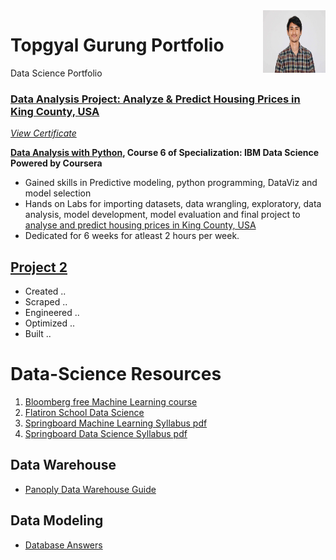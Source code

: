 <img align="right" width="100" height="100" src="Images/tops.jpg">

# Topgyal Gurung Portfolio
Data Science Portfolio

### [Data Analysis Project: Analyze & Predict Housing Prices in King County, USA](https://github.com/topgyaltsering/dataAnalysiswithPython)
[_View Certificate_](https://www.coursera.org/account/accomplishments/verify/HUVP4FJCLGCS)

**[Data Analysis with Python](https://www.coursera.org/learn/data-analysis-with-python), Course 6 of Specialization: IBM Data Science Powered by Coursera**
* Gained skills in Predictive modeling, python programming, DataViz and model selection
* Hands on Labs for importing datasets, data wrangling, exploratory, data analysis, model development, model evaluation and final project to [analyse and predict housing prices in King County, USA](https://github.com/topgyaltsering/dataAnalysiswithPython)
* Dedicated for 6 weeks for atleast 2 hours per week.


## [Project 2]()
* Created ..
* Scraped ..
* Engineered ..
* Optimized ..
* Built ..

# Data-Science Resources

1. [Bloomberg free Machine Learning course](https://bloomberg.github.io/foml/#home)
2. [Flatiron School Data Science](https://learn.co/tracks/data-science-bootcamp-prep)
3. [Springboard Machine Learning Syllabus pdf](https://ddf46429.springboard.com/uploads/resources/1562950363_Machine_Learning_Engineering_Career_Track_Syllabus.pdf)
4. [Springboard Data Science Syllabus pdf](https://ddf46429.springboard.com/uploads/resources/1558636458_DSC-syllabus.pdf)

## Data Warehouse
- [Panoply Data Warehouse Guide](https://panoply.io/data-warehouse-guide)

## Data Modeling
- [Database Answers](http://www.databaseanswers.org/)


